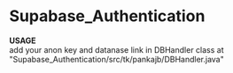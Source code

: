 # Supabase_Authentication


<strong>USAGE</strong> <br >
add your anon key and datanase link in DBHandler class at "Supabase_Authentication/src/tk/pankajb/DBHandler.java"
